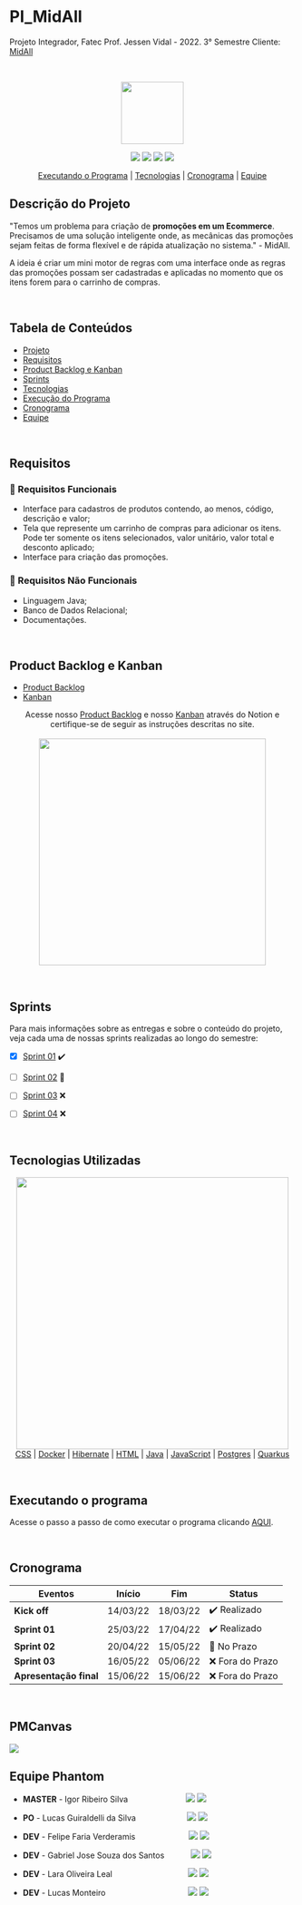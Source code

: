 
# PI_MidAll
Projeto Integrador, Fatec Prof. Jessen Vidal - 2022. 3° Semestre
Cliente: <a href="https://www.midall.com.br/">MidAll</a>

<br><p align="center">
 <a href="https://www.midall.com.br/"><img src="https://user-images.githubusercontent.com/80851038/163725778-498ec2e9-e8eb-45cf-a586-848e5bb1dd97.png" width="110"/></a>
</p>

<p align="center"> 
 <img src="https://img.shields.io/badge/Status%3A-BUILDING-orange"/>
 <a href="https://www.java.com/pt-BR/"><img src="https://img.shields.io/badge/Language%3A-JAVA-red"/></a>
 <a href="https://www.midall.com.br/"><img src="https://img.shields.io/badge/Client%3A-MidAll-purple"/></a>
 <a href="http://fatecsjc-prd.azurewebsites.net/"><img src="https://img.shields.io/badge/Institution%3A-Fatec-blueviolet"/></a>
</p>

<p align="center">
 <a href="#executando-o-programa">Executando o Programa</a> |  <a href="#tecnologias-utilizadas">Tecnologias</a> |  <a href="#cronograma">Cronograma</a> 
|  <a href="#equipe-phantom">Equipe</a>
</p>

## Descrição do Projeto
"Temos um problema para criação de **promoções em um Ecommerce**. Precisamos de uma solução inteligente onde, as mecânicas das promoções sejam feitas de forma flexível e de rápida atualização no sistema." - MidAll.

A ideia é criar um mini motor de regras com uma interface onde as regras das promoções possam ser cadastradas e aplicadas no momento que os itens forem para o carrinho de compras.

<br>

## Tabela de Conteúdos

 - [Projeto](#descrição-do-projeto)
 - [Requisitos](#requisitos)
 - [Product Backlog e Kanban](#product-backlog-e-kanban)  
 - [Sprints](#sprints)
 - [Tecnologias](#tecnologias-utilizadas)
 - [Execução do Programa](#executando-o-programa)
 - [Cronograma](#cronograma)
 - [Equipe](#equipe-phantom)

<br>

## Requisitos

### 📌 Requisitos Funcionais

- Interface para cadastros de produtos contendo, ao menos, código, descrição e valor;
- Tela que represente um carrinho de compras para adicionar os itens. Pode ter somente os
itens selecionados, valor unitário, valor total e desconto aplicado;
- Interface para criação das promoções.

### 📌 Requisitos Não Funcionais

- Linguagem Java;
- Banco de Dados Relacional;
- Documentações.

<br>

## Product Backlog e Kanban

- [Product Backlog](https://phantomfatec.notion.site/phantomfatec/Product-Backlog-ff56da48d16b41cebd798a8e0cf435a6)
- [Kanban](https://phantomfatec.notion.site/Sprints-Overview-9e1d85549da7478498001b3fa060b829)

<p align="center"> 
Acesse nosso <a href="https://phantomfatec.notion.site/phantomfatec/Product-Backlog-ff56da48d16b41cebd798a8e0cf435a6">Product Backlog</a> e nosso <a href="https://phantomfatec.notion.site/Sprints-Overview-9e1d85549da7478498001b3fa060b829">Kanban</a> através do Notion e certifique-se de seguir as instruções descritas no site. <br><br>
<img src="https://user-images.githubusercontent.com/80851038/167056812-37c6e555-2363-464d-865f-91a876dcae9a.png" width="400"/>
</p>

<br>

## Sprints
Para mais informações sobre as entregas e sobre o conteúdo do projeto, veja cada uma de nossas sprints realizadas ao longo do semestre: <br>

- [x] [Sprint 01](https://github.com/PhatomFatec/PI_3Semestre/tree/main/Sprints/Sprint01/README.md) ✔️
 
- [ ] [Sprint 02](https://github.com/PhatomFatec/PI_3Semestre/tree/main/Sprints/Sprint02/README.md) 🚧
 
- [ ] [Sprint 03](https://github.com/PhatomFatec/PI_3Semestre/tree/main/Sprints/Sprint03/README.md) ❌
  
- [ ] [Sprint 04](https://github.com/PhatomFatec/PI_3Semestre/tree/main/Sprints/Sprint04/README.md) ❌
 
<br>

## Tecnologias Utilizadas

<p align="center">
<img src="https://user-images.githubusercontent.com/80851038/163726876-0c234c59-af02-4914-bb9f-e90f370412c8.png" width="480"/><br>
<a href="https://developer.mozilla.org/pt-BR/docs/Web/CSS">CSS</a> | 
<a href="https://www.docker.com/">Docker</a> | 
<a href="https://hibernate.org/">Hibernate</a> | 
<a href="https://developer.mozilla.org/pt-BR/docs/Web/HTML">HTML</a> | 
<a href="https://www.java.com/pt-BR/">Java</a> | 
<a href="https://www.javascript.com/">JavaScript</a> | 
<a href="https://www.postgresql.org/">Postgres</a> | 
<a href="https://quarkus.io/">Quarkus</a>
</p>
 
<br>

## Executando o programa 
Acesse o passo a passo de como executar o programa clicando [AQUI](https://github.com/PhatomFatec/PI_3Semestre/tree/main/Instala%C3%A7%C3%A3o).

<br>

## Cronograma

| Eventos         | Início   | Fim      | Status |
|-----------------|----------|----------|--------|
| **Kick off**    | 14/03/22 | 18/03/22 |   ✔️ Realizado      |
| **Sprint 01**   | 25/03/22 | 17/04/22 |   ✔️ Realizado      |
| **Sprint 02**   | 20/04/22 | 15/05/22 |   🚧 No Prazo  |
| **Sprint 03**   | 16/05/22 | 05/06/22 |   ❌ Fora do Prazo  |
| **Apresentação final** | 15/06/22 | 15/06/22 |   ❌ Fora do Prazo  |

<br>

## PMCanvas
<img src="https://user-images.githubusercontent.com/81486915/167272519-b1a8239b-fafc-454a-9ba5-ddb69aee2ac9.jpg" width=/>

<br>

## Equipe Phantom

* **MASTER** - Igor Ribeiro Silva &nbsp; &nbsp; &nbsp; &nbsp; &nbsp;&nbsp; &nbsp;&nbsp; &nbsp; &nbsp;&nbsp;&nbsp;&nbsp;&nbsp;&nbsp;&nbsp;&nbsp;
[<img src="https://img.shields.io/badge/linkedin-%230077B5.svg?&style=for-the-badge&logo=linkedin&logoColor=white&color=black"/>](https://www.linkedin.com/in/igor-ribeiro-8571a6210/)
[<img src="https://img.shields.io/badge/github%20-%23121011.svg?&style=for-the-badge&logo=github&logoColor=white&color=black"/>](https://github.com/IgorRibeiro-S)

* **PO** - Lucas Guiraldelli da Silva &nbsp; &nbsp; &nbsp; &nbsp; &nbsp;&nbsp; &nbsp; &nbsp;&nbsp;&nbsp;&nbsp;&nbsp;&nbsp;&nbsp;&nbsp;
[<img src="https://img.shields.io/badge/linkedin-%230077B5.svg?&style=for-the-badge&logo=linkedin&logoColor=white&color=black"/>](https://www.linkedin.com/in/lucasguiraldelli/)
[<img src="https://img.shields.io/badge/github%20-%23121011.svg?&style=for-the-badge&logo=github&logoColor=white&color=black"/>](https://github.com/LucasGuiraldelli)

* **DEV** - Felipe Faria Verderamis &nbsp; &nbsp; &nbsp; &nbsp; &nbsp; &nbsp; &nbsp; &nbsp;&nbsp;&nbsp; &nbsp;&nbsp;&nbsp;&nbsp;
[<img src="https://img.shields.io/badge/linkedin-%230077B5.svg?&style=for-the-badge&logo=linkedin&logoColor=white&color=black"/>](https://www.linkedin.com/in/felipe-faria-verderamis-3b9b10202/)
[<img src="https://img.shields.io/badge/github%20-%23121011.svg?&style=for-the-badge&logo=github&logoColor=white&color=black"/>](https://github.com/FelipeFariaVerde)

* **DEV** - Gabriel Jose Souza dos Santos &nbsp; &nbsp; &nbsp; &nbsp; &nbsp;&nbsp;
[<img src="https://img.shields.io/badge/linkedin-%230077B5.svg?&style=for-the-badge&logo=linkedin&logoColor=white&color=black" />](https://www.linkedin.com/in/gabriel-santos-87922b170/)
[<img src="https://img.shields.io/badge/github%20-%23121011.svg?&style=for-the-badge&logo=github&logoColor=white&color=black"/>](https://github.com/gabrieljssantos)

* **DEV** - Lara Oliveira Leal &nbsp; &nbsp; &nbsp; &nbsp; &nbsp; &nbsp; &nbsp; &nbsp;&nbsp;&nbsp; &nbsp;&nbsp;&nbsp; &nbsp;&nbsp;&nbsp;&nbsp;&nbsp;&nbsp;&nbsp;&nbsp;&nbsp;&nbsp;
[<img src="https://img.shields.io/badge/linkedin-%230077B5.svg?&style=for-the-badge&logo=linkedin&logoColor=white&color=black"/>](https://www.linkedin.com/in/lara-leal-527b7020a/)
[<img src="https://img.shields.io/badge/github%20-%23121011.svg?&style=for-the-badge&logo=github&logoColor=white&color=black"/>](https://github.com/lara-leal)

* **DEV** - Lucas Monteiro  &nbsp; &nbsp; &nbsp; &nbsp; &nbsp; &nbsp; &nbsp; &nbsp;&nbsp;&nbsp;&nbsp;&nbsp;&nbsp;&nbsp;&nbsp;&nbsp;&nbsp;&nbsp;&nbsp;&nbsp;&nbsp;&nbsp;&nbsp;&nbsp;&nbsp;&nbsp;&nbsp;&nbsp;
[<img src="https://img.shields.io/badge/linkedin-%230077B5.svg?&style=for-the-badge&logo=linkedin&logoColor=white&color=black"/>](https://www.linkedin.com/in/lucas-monteiro-56585117b/)
[<img src="https://img.shields.io/badge/github%20-%23121011.svg?&style=for-the-badge&logo=github&logoColor=white&color=black"/>](https://github.com/LucasMonteiiroo)
